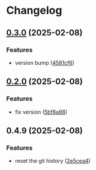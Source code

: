 # Changelog

## [0.3.0](https://github.com/fmakdemir/fwordlesolver/compare/v0.2.0...v0.3.0) (2025-02-08)


### Features

* version bump ([4581cf6](https://github.com/fmakdemir/fwordlesolver/commit/4581cf6ef74a48073d3b5d85d95580ab644efdf8))

## [0.2.0](https://github.com/fmakdemir/fwordlesolver/compare/v0.1.0...v0.2.0) (2025-02-08)


### Features

* fix version ([5bf8a98](https://github.com/fmakdemir/fwordlesolver/commit/5bf8a9812d2c08715445c0917be8abfcc6537338))

## 0.4.9 (2025-02-08)


### Features

* reset the git history ([2e5cea4](https://github.com/fmakdemir/fwordlesolver/commit/2e5cea4d17724eacb97ab8819f2b46c5e3554330))
